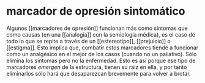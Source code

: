 # marcador de opresión sintomático
Algunos [[marcadores de opresión]] funcionan más como síntomas que como causas (en una [[analogía]] con la semiología médica), es el caso de todo lo que se repite a través de un [[estereotipo]], [[prejuicio]] o [[estigma]]. Esto implica que, combatir estos marcadores tiende a funcionar como un analgésico en el mejor de los casos (cuando no un paliativo). Sólo elimina los síntomas pero no la enfermedad. Esto es así porque ese tipo de marcadores *emergen* de la estructura, tienen su raíz en ella, y por tanto eliminarlos sólo hará que desaparezcan brevemente para volver a brotar.

